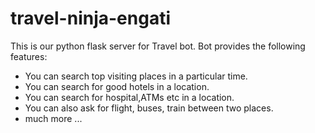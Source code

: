 # travel-ninja-engati
This is our python flask server for Travel bot.
Bot provides the following features:
  * You can search top visiting places in a particular time.
  * You can search for good hotels in a location.
  * You can search for hospital,ATMs etc in a location. 
  * You can also ask for flight, buses, train between two places.
  * much more ... 
